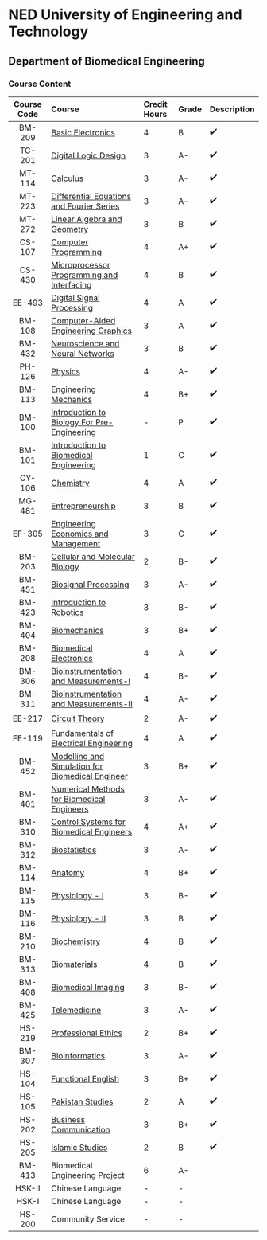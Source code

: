 # NED University of Engineering and Technology
## Department of Biomedical Engineering
### **Course Content**

| Course Code | Course                                                                                                                        | Credit Hours | Grade | Description |
| :---------: | :---------------------------------------------------------------------------------------------------------------------------- | :----------- | :---- | :---------- |
|   BM-209    | [Basic Electronics](course_content/BM-209_basic_electronics.md)                                                               | 4            | B     | ✔️           |
|   TC-201    | [Digital Logic Design](course_content/TC-201_digital_logic_design.md)                                                         | 3            | A-    | ✔️           |
|   MT-114    | [Calculus](course_content/MT-114_calculus.md)                                                                                 | 3            | A-    | ✔️           |
|   MT-223    | [Differential Equations and Fourier Series](course_content/MT-223_differential_equations_and_fourier_series.md)               | 3            | A-    | ✔️           |
|   MT-272    | [Linear Algebra and Geometry](course_content/MT-272_linear_algebra_and_geometry.md)                                           | 3            | B     | ✔️           |
|   CS-107    | [Computer Programming](course_content/CS-107_computer_programming.md)                                                         | 4            | A+    | ✔️           |
|   CS-430    | [Microprocessor Programming and Interfacing](course_content/CS-430_microprocessor_programming_and_interfacing.md)             | 4            | B     | ✔️           |
|   EE-493    | [Digital Signal Processing](course_content/EE-493_digital_signal_processing.md)                                               | 4            | A     | ✔️           |
|   BM-108    | [Computer-Aided Engineering Graphics](course_content/BM-108_computer-aided_engineering_graphics.md)                           | 3            | A     | ✔️           |
|   BM-432    | [Neuroscience and Neural Networks](course_content/BM-432_neuroscience_and_neural_networks.md)                                 | 3            | B     | ✔️           |
|   PH-126    | [Physics](course_content/PH-126_physics.md)                                                                                   | 4            | A-    | ✔️           |
|   BM-113    | [Engineering Mechanics](course_content/BM-113_engineering_mechanics.md)                                                       | 4            | B+    | ✔️           |
|   BM-100    | [Introduction to Biology For Pre-Engineering](course_content/BM-100_introduction_to_biology_for_pre-engineering.md)           | -            | P     | ✔️           |
|   BM-101    | [Introduction to Biomedical Engineering](course_content/BM-101_introduction_to_biomedical_engineering.md)                     | 1            | C     | ✔️           |
|   CY-106    | [Chemistry](course_content/CY-106_chemistry.md)                                                                               | 4            | A     | ✔️           |
|   MG-481    | [Entrepreneurship](course_content/MG-481_entrepreneurship.md)                                                                 | 3            | B     | ✔️           |
|   EF-305    | [Engineering Economics and Management](course_content/EF-305_engineering_economics_and_management.md)                         | 3            | C     | ✔️           |
|   BM-203    | [Cellular and Molecular Biology](course_content/BM-203_cellular_and_molecular_biology.md)                                     | 2            | B-    | ✔️           |
|   BM-451    | [Biosignal Processing](course_content/BM-451_biosignal_processing.md)                                                         | 3            | A-    | ✔️           |
|   BM-423    | [Introduction to Robotics](course_content/BM-423_introduction_to_robotics.md)                                                 | 3            | B-    | ✔️           |
|   BM-404    | [Biomechanics](course_content/BM-404_biomechanics.md)                                                                         | 3            | B+    | ✔️           |
|   BM-208    | [Biomedical Electronics](course_content/BM-208_biomedical_electronics.md)                                                     | 4            | A     | ✔️           |
|   BM-306    | [Bioinstrumentation and Measurements-I](course_content/BM-306_bioinstrumentation_and_measurements-1.md)                       | 4            | B-    | ✔️           |
|   BM-311    | [Bioinstrumentation and Measurements-II](course_content/BM-311_bioinstrumentation_and_measurements-ii.md)                     | 4            | A-    | ✔️           |
|   EE-217    | [Circuit Theory](course_content/EE-217_circuit_theory.md)                                                                     | 2            | A-    | ✔️           |
|   FE-119    | [Fundamentals of Electrical Engineering](course_content/FE-119_fundamentals_of_electrical_engineering.md)                     | 4            | A     | ✔️           |
|   BM-452    | [Modelling and Simulation for Biomedical Engineer](course_content/BM-452_modelling_and_simulation_for_biomedical_engineer.md) | 3            | B+    | ✔️           |
|   BM-401    | [Numerical Methods for Biomedical Engineers](course_content/BM-401_numerical_methods_for_biomedical_engineers.md)             | 3            | A-    | ✔️           |
|   BM-310    | [Control Systems for Biomedical Engineers](course_content/BM-310_control_systems_for_biomedical_engineers.md)                 | 4            | A+    | ✔️           |
|   BM-312    | [Biostatistics](course_content/BM-312_biostatistics.md)                                                                       | 3            | A-    | ✔️           |
|   BM-114    | [Anatomy](course_content/BM-114_anatomy.md)                                                                                   | 4            | B+    | ✔️           |
|   BM-115    | [Physiology - I](course_content/BM-115_physiology_-_i.md)                                                                     | 3            | B-    | ✔️           |
|   BM-116    | [Physiology - II](course_content/BM-116_physiology_-_ii.md)                                                                   | 3            | B     | ✔️           |
|   BM-210    | [Biochemistry](course_content/BM-210_biochemistry.md)                                                                         | 4            | B     | ✔️           |
|   BM-313    | [Biomaterials](course_content/BM-313_biomaterials.md)                                                                         | 4            | B     | ✔️           |
|   BM-408    | [Biomedical Imaging](course_content/BM-408_biomedical_imaging.md)                                                             | 3            | B-    | ✔️           |
|   BM-425    | [Telemedicine](course_content/BM-425_telemedicine.md)                                                                         | 3            | A-    | ✔️           |
|   HS-219    | [Professional Ethics](course_content/HS-219_professional_ethics.md)                                                           | 2            | B+    | ✔️           |
|   BM-307    | [Bioinformatics](course_content/BM-307_bioinformatics.md)                                                                     | 3            | A-    | ✔️           |
|   HS-104    | [Functional English](course_content/HS-104_functional_english.md)                                                             | 3            | B+    | ✔️           |
|   HS-105    | [Pakistan Studies](course_content/HS-105_pakistan_studies.md)                                                                 | 2            | A     | ✔️           |
|   HS-202    | [Business Communication](course_content/HS-202_business_communication.md)                                                     | 3            | B+    | ✔️           |
|   HS-205    | [Islamic Studies](course_content/HS-205_islamic_studies.md)                                                                   | 2            | B     | ✔️           |
|   BM-413    | Biomedical Engineering Project                                                                                                | 6            | A-    |             |
|   HSK-II    | Chinese Language                                                                                                              | -            | -     |             |
|    HSK-I    | Chinese Language                                                                                                              | -            | -     |             |
|   HS-200    | Community Service                                                                                                             | -            | -     |             |